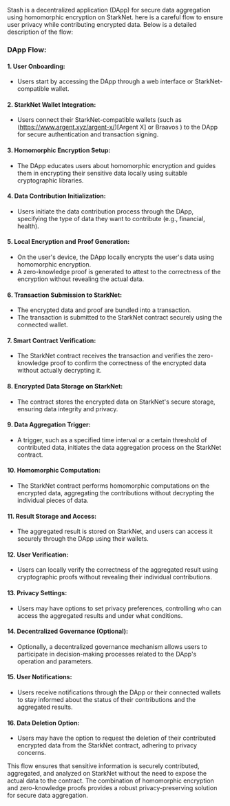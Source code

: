 Stash is a decentralized application (DApp) for secure data aggregation using homomorphic encryption on StarkNet. here is a careful flow to ensure user privacy while contributing encrypted data. Below is a detailed description of the flow:

### DApp Flow:

#### 1. **User Onboarding:**
   - Users start by accessing the DApp through a web interface or StarkNet-compatible wallet.

#### 2. **StarkNet Wallet Integration:**
   - Users connect their StarkNet-compatible wallets (such as (https://www.argent.xyz/argent-x/)[Argent X] or Braavos ) to the DApp for secure authentication and transaction signing.

#### 3. **Homomorphic Encryption Setup:**
   - The DApp educates users about homomorphic encryption and guides them in encrypting their sensitive data locally using suitable cryptographic libraries.

#### 4. **Data Contribution Initialization:**
   - Users initiate the data contribution process through the DApp, specifying the type of data they want to contribute (e.g., financial, health).

#### 5. **Local Encryption and Proof Generation:**
   - On the user's device, the DApp locally encrypts the user's data using homomorphic encryption.
   - A zero-knowledge proof is generated to attest to the correctness of the encryption without revealing the actual data.

#### 6. **Transaction Submission to StarkNet:**
   - The encrypted data and proof are bundled into a transaction.
   - The transaction is submitted to the StarkNet contract securely using the connected wallet.

#### 7. **Smart Contract Verification:**
   - The StarkNet contract receives the transaction and verifies the zero-knowledge proof to confirm the correctness of the encrypted data without actually decrypting it.

#### 8. **Encrypted Data Storage on StarkNet:**
   - The contract stores the encrypted data on StarkNet's secure storage, ensuring data integrity and privacy.

#### 9. **Data Aggregation Trigger:**
   - A trigger, such as a specified time interval or a certain threshold of contributed data, initiates the data aggregation process on the StarkNet contract.

#### 10. **Homomorphic Computation:**
   - The StarkNet contract performs homomorphic computations on the encrypted data, aggregating the contributions without decrypting the individual pieces of data.

#### 11. **Result Storage and Access:**
   - The aggregated result is stored on StarkNet, and users can access it securely through the DApp using their wallets.

#### 12. **User Verification:**
   - Users can locally verify the correctness of the aggregated result using cryptographic proofs without revealing their individual contributions.

#### 13. **Privacy Settings:**
   - Users may have options to set privacy preferences, controlling who can access the aggregated results and under what conditions.

#### 14. **Decentralized Governance (Optional):**
   - Optionally, a decentralized governance mechanism allows users to participate in decision-making processes related to the DApp's operation and parameters.

#### 15. **User Notifications:**
   - Users receive notifications through the DApp or their connected wallets to stay informed about the status of their contributions and the aggregated results.

#### 16. **Data Deletion Option:**
   - Users may have the option to request the deletion of their contributed encrypted data from the StarkNet contract, adhering to privacy concerns.

This flow ensures that sensitive information is securely contributed, aggregated, and analyzed on StarkNet without the need to expose the actual data to the contract. The combination of homomorphic encryption and zero-knowledge proofs provides a robust privacy-preserving solution for secure data aggregation.
